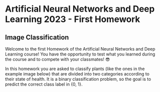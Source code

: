 # Artificial Neural Networks and Deep Learning 2023 - First Homework
## Image Classification

Welcome to the first Homework of the Artificial Neural Networks and Deep Learning course! You have the opportunity to test what you learned during the course and to compete with your classmates! 😎

In this homework you are asked to classify plants (like the ones in the example image below) that are divided into two categories according to their state of health. It is a binary classification problem, so the goal is to predict the correct class label in {0, 1}.

